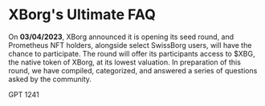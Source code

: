# XBorg's Ultimate FAQ

On **03/04/2023**, XBorg announced it is opening its seed round, and Prometheus NFT holders, alongside select SwissBorg users, will have the chance to participate. The round will offer its participants access to $XBG, the native token of XBorg, at its lowest valuation. In preparation of this round, we have compiled, categorized, and answered a series of questions asked by the community.

GPT 1241
